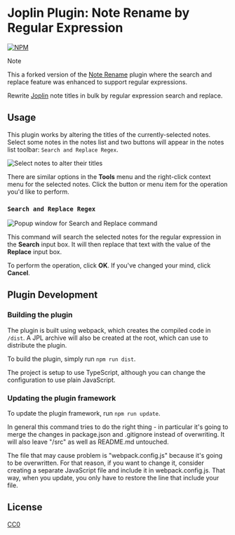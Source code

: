 # Joplin Plugin: Note Rename by Regular Expression

[![NPM](https://github.com/thomasleplus/joplin-plugin-note-rename-regex/workflows/NPM/badge.svg)](https://github.com/thomasleplus/joplin-plugin-note-rename-regex/actions?query=workflow:"NPM")

> [!NOTE]
> This a forked version of the [Note Rename](/cuibonobo/joplin-plugin-note-rename)
> plugin where the search and replace feature was enhanced to support
> regular expressions.

Rewrite [Joplin](https://joplinapp.org/) note titles in bulk by
regular expression search and replace.

## Usage

This plugin works by altering the titles of the currently-selected
notes. Select some notes in the notes list and two buttons will appear
in the notes list toolbar: `Search and Replace Regex`.

![Select notes to alter their titles](./assets/note-rename-regex-toolbar-buttons.png)

There are similar options in the **Tools** menu and the right-click
context menu for the selected notes. Click the button or menu item for
the operation you'd like to perform.

### `Search and Replace Regex`

![Popup window for Search and Replace command](./assets/note-rename-regex-replace.png)

This command will search the selected notes for the regular expression
in the **Search** input box. It will then replace that text with the
value of the **Replace** input box.

To perform the operation, click **OK**. If you've changed your mind,
click **Cancel**.

## Plugin Development

### Building the plugin

The plugin is built using webpack, which creates the compiled code in
`/dist`. A JPL archive will also be created at the root, which can use
to distribute the plugin.

To build the plugin, simply run `npm run dist`.

The project is setup to use TypeScript, although you can change the
configuration to use plain JavaScript.

### Updating the plugin framework

To update the plugin framework, run `npm run update`.

In general this command tries to do the right thing - in particular
it's going to merge the changes in package.json and .gitignore instead
of overwriting. It will also leave "/src" as well as README.md
untouched.

The file that may cause problem is "webpack.config.js" because it's
going to be overwritten. For that reason, if you want to change it,
consider creating a separate JavaScript file and include it in
webpack.config.js. That way, when you update, you only have to restore
the line that include your file.

## License

[CC0](./LICENSE)
